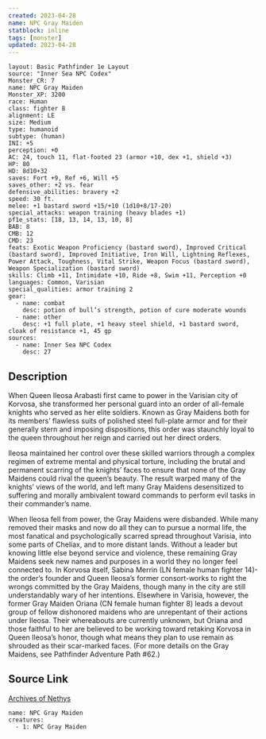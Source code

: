 ```yaml
---
created: 2023-04-28
name: NPC Gray Maiden
statblock: inline
tags: [monster]
updated: 2023-04-28
---
```

```statblock
layout: Basic Pathfinder 1e Layout
source: "Inner Sea NPC Codex"
Monster_CR: 7
name: NPC Gray Maiden
Monster_XP: 3200
race: Human
class: fighter 8
alignment: LE
size: Medium
type: humanoid
subtype: (human)
INI: +5
perception: +0
AC: 24, touch 11, flat-footed 23 (armor +10, dex +1, shield +3)
HP: 80
HD: 8d10+32
saves: Fort +9, Ref +6, Will +5
saves_other: +2 vs. fear
defensive_abilities: bravery +2
speed: 30 ft.
melee: +1 bastard sword +15/+10 (1d10+8/17-20)
special_attacks: weapon training (heavy blades +1)
pf1e_stats: [18, 13, 14, 13, 10, 8]
BAB: 8
CMB: 12
CMD: 23
feats: Exotic Weapon Proficiency (bastard sword), Improved Critical (bastard sword), Improved Initiative, Iron Will, Lightning Reflexes, Power Attack, Toughness, Vital Strike, Weapon Focus (bastard sword), Weapon Specialization (bastard sword)
skills: Climb +11, Intimidate +10, Ride +8, Swim +11, Perception +0
languages: Common, Varisian
special_qualities: armor training 2
gear:
  - name: combat
    desc: potion of bull’s strength, potion of cure moderate wounds
  - name: other
    desc: +1 full plate, +1 heavy steel shield, +1 bastard sword, cloak of resistance +1, 45 gp
sources:
  - name: Inner Sea NPC Codex
    desc: 27
```
## Description
When Queen Ileosa Arabasti first came to power in the Varisian city of Korvosa, she transformed her personal guard into an order of all-female knights who served as her elite soldiers. Known as Gray Maidens both for its members’ flawless suits of polished steel full-plate armor and for their generally stern and imposing dispositions, this order was staunchly loyal to the queen throughout her reign and carried out her direct orders.

Ileosa maintained her control over these skilled warriors through a complex regimen of extreme mental and physical torture, including the brutal and permanent scarring of the knights’ faces to ensure that none of the Gray Maidens could rival the queen’s beauty. The result warped many of the knights’ views of the world, and left many Gray Maidens desensitized to suffering and morally ambivalent toward commands to perform evil tasks in their commander’s name.

When Ileosa fell from power, the Gray Maidens were disbanded. While many removed their masks and now do all they can to pursue a normal life, the most fanatical and psychologically scarred spread throughout Varisia, into some parts of Cheliax, and to more distant lands. Without a leader but knowing little else beyond service and violence, these remaining Gray Maidens seek new names and purposes in a world they no longer feel connected to. In Korvosa itself, Sabina Merrin (LN female human fighter 14)-the order’s founder and Queen Ileosa’s former consort-works to right the wrongs committed by the Gray Maidens, though many in the city are still understandably wary of her intentions. Elsewhere in Varisia, however, the former Gray Maiden Oriana (CN female human fighter 8) leads a devout group of fellow dishonored maidens who are unrepentant of their actions under Ileosa. Their whereabouts are currently unknown, but Oriana and those faithful to her are believed to be working toward retaking Korvosa in Queen Ileosa’s honor, though what means they plan to use remain as shrouded as their scar-marked faces. (For more details on the Gray Maidens, see Pathfinder Adventure Path #62.)
## Source Link
[Archives of Nethys](https://aonprd.com/NPCDisplay.aspx?ItemName=Gray%20Maiden)
```encounter-table
name: NPC Gray Maiden
creatures:
  - 1: NPC Gray Maiden
```
